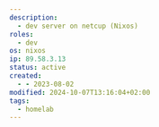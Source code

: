 ```yaml
---
description:
  - dev server on netcup (Nixos)
roles:
  - dev
os: nixos
ip: 89.58.3.13
status: active
created:
  - - 2023-08-02
modified: 2024-10-07T13:16:04+02:00
tags:
  - homelab
---
```

